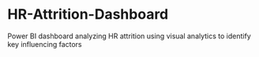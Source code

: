 # HR-Attrition-Dashboard
Power BI dashboard analyzing HR attrition using visual analytics to identify key influencing factors
